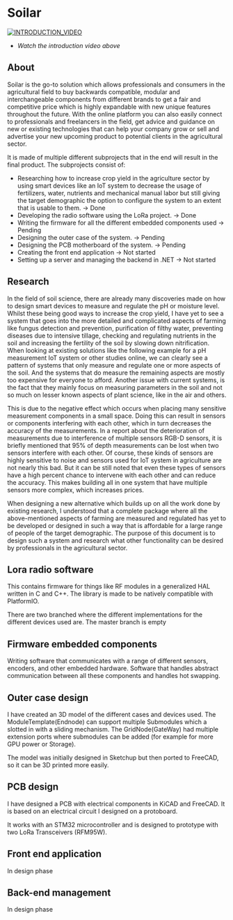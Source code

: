# Soilar 
[![INTRODUCTION_VIDEO](https://img.youtube.com/vi/FCqLTdU8yPg/0.jpg)](https://www.youtube.com/watch?v=FCqLTdU8yPg)

- *Watch the introduction video above* 

## About

Soilar is the go-to solution which allows professionals and consumers in the agricultural field to buy backwards compatible, modular and interchangeable components from different brands to get a fair and competitive price which is highly expandable with new unique features throughout the future. With the online platform you can also easily connect to professionals and freelancers in the field, get advice and guidance on new or existing technologies that can help your company grow or sell and advertise your new upcoming product to potential clients in the agricultural sector.

It is made of multiple different subprojects that in the end will result in the final product. The subprojects consist of:

- Researching how to increase crop yield in the agriculture sector by using smart devices like an IoT system to decrease the usage of fertilizers, water, nutrients and mechanical manual labor but still giving the target demographic the option to configure the system to an extent that is usable to them. -> Done
- Developing the radio software using the LoRa project. -> Done
- Writing the firmware for all the different embedded components used -> Pending
- Designing the outer case of the system. -> Pending
- Designing the PCB motherboard of the system. -> Pending
- Creating the front end application -> Not started
- Setting up a server and managing the backend in .NET -> Not started

## Research

In the field of soil science, there are already many discoveries made on how to design smart devices to measure and regulate the pH or moisture level. Whilst these being good ways to increase the crop yield, I have yet to see a system that goes into the more detailed and complicated aspects of farming like fungus detection and prevention, purification of filthy water, preventing diseases due to intensive tillage, checking and regulating nutrients in the soil and increasing the fertility of the soil by slowing down nitrification. When looking at existing solutions like the following example for a pH measurement IoT system or other studies online, we can clearly see a pattern of systems that only measure and regulate one or more aspects of the soil. And the systems that do measure the remaining aspects are mostly too expensive for everyone to afford. Another issue with current systems, is the fact that they mainly focus on measuring parameters in the soil and not so much on lesser known aspects of plant science, like in the air and others.

This is due to the negative effect which occurs when placing many sensitive measurement components in a small space. Doing this can result in sensors or components interfering with each other, which in turn decreases the accuracy of the measurements. In a report about the deterioration of measurements due to interference of multiple sensors RGB-D sensors, it is briefly mentioned that 95% of depth measurements can be lost when two sensors interfere with each other. Of course, these kinds of sensors are highly sensitive to noise and sensors used for IoT system in agriculture are not nearly this bad. But it can be still noted that even these types of sensors have a high percent chance to intervene with each other and can reduce the accuracy. This makes building all in one system that have multiple sensors more complex, which increases prices.

When designing a new alternative which builds up on all the work done by existing research, I understood that a complete package where all the above-mentioned aspects of farming are measured and regulated has yet to be developed or designed in such a way that is affordable for a large range of people of the target demographic. The purpose of this document is to design such a system and research what other functionality can be desired by professionals in the agricultural sector.

## Lora radio software

This contains firmware for things like RF modules in a generalized HAL written in C and C++. The library is made to be natively compatible with PlatformIO.

There are two branched where the different implementations for the different devices used are. The master branch is empty

## Firmware embedded components

Writing software that communicates with a range of different sensors, encoders, and other embedded hardware. Software that handles abstract communication between all these components and handles hot swapping.

## Outer case design

I have created an 3D model of the different cases and devices used. The ModuleTemplate(Endnode) can support multiple Submodules which a slotted in with a sliding mechanism. The GridNode(GateWay) had multiple extension ports where submodules can be added (for example for more GPU power or Storage).

The model was initially designed in Sketchup but then ported to FreeCAD, so it can be 3D printed more easily.

## PCB design

I have designed a PCB with electrical components in KiCAD and FreeCAD. It is based on an electrical circuit I designed on a protoboard.

It works with an STM32 microcontroller and is designed to prototype with two LoRa Transceivers (RFM95W).

## Front end application

In design phase

## Back-end management

In design phase
